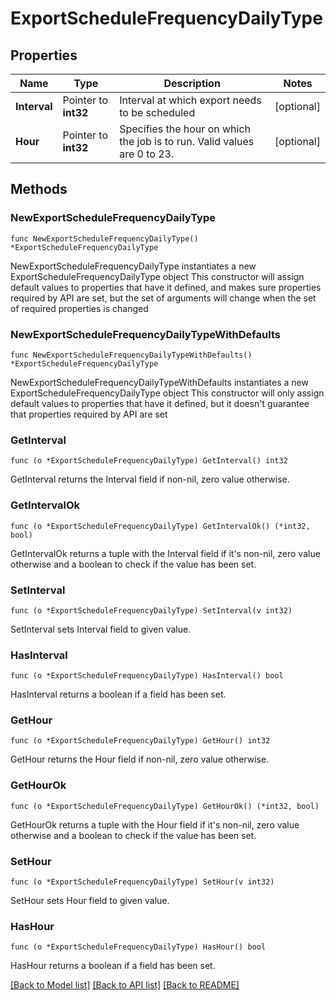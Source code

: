# ExportScheduleFrequencyDailyType

## Properties

Name | Type | Description | Notes
------------ | ------------- | ------------- | -------------
**Interval** | Pointer to **int32** | Interval at which export needs to be scheduled | [optional] 
**Hour** | Pointer to **int32** | Specifies the hour on which the job is to run. Valid values are 0 to 23. | [optional] 

## Methods

### NewExportScheduleFrequencyDailyType

`func NewExportScheduleFrequencyDailyType() *ExportScheduleFrequencyDailyType`

NewExportScheduleFrequencyDailyType instantiates a new ExportScheduleFrequencyDailyType object
This constructor will assign default values to properties that have it defined,
and makes sure properties required by API are set, but the set of arguments
will change when the set of required properties is changed

### NewExportScheduleFrequencyDailyTypeWithDefaults

`func NewExportScheduleFrequencyDailyTypeWithDefaults() *ExportScheduleFrequencyDailyType`

NewExportScheduleFrequencyDailyTypeWithDefaults instantiates a new ExportScheduleFrequencyDailyType object
This constructor will only assign default values to properties that have it defined,
but it doesn't guarantee that properties required by API are set

### GetInterval

`func (o *ExportScheduleFrequencyDailyType) GetInterval() int32`

GetInterval returns the Interval field if non-nil, zero value otherwise.

### GetIntervalOk

`func (o *ExportScheduleFrequencyDailyType) GetIntervalOk() (*int32, bool)`

GetIntervalOk returns a tuple with the Interval field if it's non-nil, zero value otherwise
and a boolean to check if the value has been set.

### SetInterval

`func (o *ExportScheduleFrequencyDailyType) SetInterval(v int32)`

SetInterval sets Interval field to given value.

### HasInterval

`func (o *ExportScheduleFrequencyDailyType) HasInterval() bool`

HasInterval returns a boolean if a field has been set.

### GetHour

`func (o *ExportScheduleFrequencyDailyType) GetHour() int32`

GetHour returns the Hour field if non-nil, zero value otherwise.

### GetHourOk

`func (o *ExportScheduleFrequencyDailyType) GetHourOk() (*int32, bool)`

GetHourOk returns a tuple with the Hour field if it's non-nil, zero value otherwise
and a boolean to check if the value has been set.

### SetHour

`func (o *ExportScheduleFrequencyDailyType) SetHour(v int32)`

SetHour sets Hour field to given value.

### HasHour

`func (o *ExportScheduleFrequencyDailyType) HasHour() bool`

HasHour returns a boolean if a field has been set.


[[Back to Model list]](../README.md#documentation-for-models) [[Back to API list]](../README.md#documentation-for-api-endpoints) [[Back to README]](../README.md)


